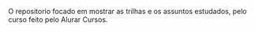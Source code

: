 O repositorio focado em mostrar as trilhas e os assuntos estudados, pelo curso feito pelo Alurar Cursos. 
